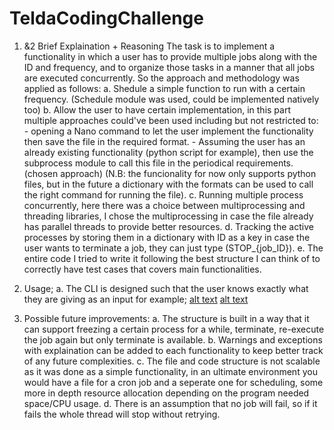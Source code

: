 # TeldaCodingChallenge

1. &2 Brief Explaination + Reasoning
    The task is to implement a functionality in which a user has to provide multiple jobs along with the ID and frequency, and to organize those tasks in a manner that all jobs are executed concurrently. So the approach and methodology was applied as follows:
        a. Shedule a simple function to run with a certain frequency. (Schedule module was used, could be implemented natively too)
        b. Allow the user to have certain implementation, in this part multiple approaches could've been used including but not restricted to:
            - opening a Nano command to let the user implement the functionality then save the file in the required format.
            - Assuming the user has an already existing functionality (python script for example), then use the subprocess module to call this file in the periodical requirements. (chosen approach) (N.B: the funcionality for now only supports python files, but in the future a dictionary with the formats can be used to call the right command for running the file).
        c. Running multiple process concurrently, here there was a choice between multiprocessing and threading libraries, I chose the multiprocessing in case the file already has parallel threads to provide better resources.
        d. Tracking the active processes by storing them in a dictionary with ID as a key in case the user wants to terminate a job, they can just type (STOP_{job_ID}).
        e. The entire code I tried to write it following the best structure I can think of to correctly have test cases that covers main functionalities.
3. Usage;
    a. The CLI is designed such that the user knows exactly what they are giving as an input for example;
        [alt text](https://github.com/decapood/TeldaCodingChallenge/TeldaCodingChallenge/1.png)
        [alt text](https://github.com/decapood/TeldaCodingChallenge/TeldaCodingChallenge/2.png)

4. Possible future improvements:
    a. The structure is built in a way that it can support freezing a certain process
 for a while, terminate, re-execute the job again but only terminate is available.
    b. Warnings and exceptions with explaination can be added to each functionality to keep better track of any future complexities.
    c. The file and code structure is not scalable as it was done as a simple functionality, in an ultimate environment you would have a file for a cron job and a seperate one for scheduling, some more in depth resource allocation depending on the program needed space/CPU usage. 
    d. There is an assumption that no job will fail, so if it fails the whole thread will stop without retrying.
